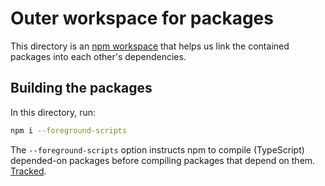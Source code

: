 # Outer workspace for packages

This directory is an
[npm workspace](https://docs.npmjs.com/cli/v8/using-npm/workspaces) that helps
us link the contained packages into each other's dependencies.

## Building the packages

In this directory, run:

```sh
npm i --foreground-scripts
```

The `--foreground-scripts` option instructs npm to compile (TypeScript)
depended-on packages before compiling packages that depend on them.
[Tracked](https://github.com/npm/cli/issues/4100).
